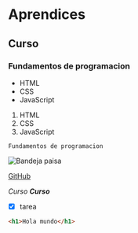 # Aprendices 
## Curso
### Fundamentos de programacion
- HTML
- CSS
- JavaScript

1. HTML
2. CSS
3. JavaScript

~~~
Fundamentos de programacion
~~~
![Bandeja paisa](https://www.buengusto.co/wp-content/uploads/2019/08/co_mde_bandeja_paisa-1920x1080.jpg)

[GitHub](https://github.com/)

*Curso*
***Curso***

- [x] tarea

```html
<h1>Hola mundo</h1>
```
